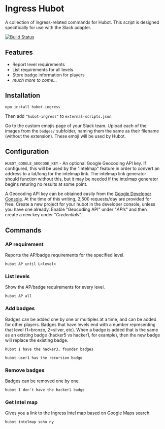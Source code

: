 # Ingress Hubot

A collection of Ingress-related commands for Hubot. This script is designed
specifically for use with the Slack adapter.

[![Build Status](https://travis-ci.org/hubot-scripts/hubot-ingress.svg)](https://travis-ci.org/hubot-scripts/hubot-ingress)

## Features

* Report level requirements
* List requirements for all levels
* Store badge information for players
* *much more to come...*

## Installation

`npm install hubot-ingress`

Then add `"hubot-ingress"` to `external-scripts.json`

Go to the custom emojis page of your Slack team. Upload each of the images from
the `badges/` subfolder, naming them the same as their filename (without the extension).
These emoji will be used by Hubot.

## Configuration

`HUBOT_GOOGLE_GEOCODE_KEY` - An optional Google Geocoding API key. 
If configured, this will be used by the "intelmap" feature in order to 
convert an address to a lat/long for the intelmap link. The intelmap link 
generator should function without this, but it may be needed if the 
intelmap generator begins returing no results at some point. 

A Geocoding API key can be obtained easily from the [Google Developer Console](https://console.developers.google.com). 
At the time of this writing, 2,500 requests/day are provided for free. 
Create a new project for your hubot in the developer console, unless you 
have one already. Enable "Geocoding API" under "_APIs_" and then 
create a new key under "_Credentials_".

## Commands

### AP requirement

Reports the AP/badge requirements for the specified level.

`hubot AP until L<level>`

### List levels

Show the AP/badge requirements for every level.

`hubot AP all`

### Add badges

Badges can be added one by one or multiples at a time, and can be added for other players.
Badges that have levels end with a number representing that level (1=bronze, 2=silver, etc).
When a badge is added that is the same as an existing badge (hacker5 vs hacker1, for example),
then the new badge will replace the existing badge.

`hubot I have the hacker3, founder badges`

`hubot user1 has the recursion badge`

### Remove badges

Badges can be removed one by one.

`hubot I don't have the hacker1 badge`

### Get Intel map

Gives you a link to the Ingress Intel map based on Google Maps search.

`hubot intelmap soho ny`

